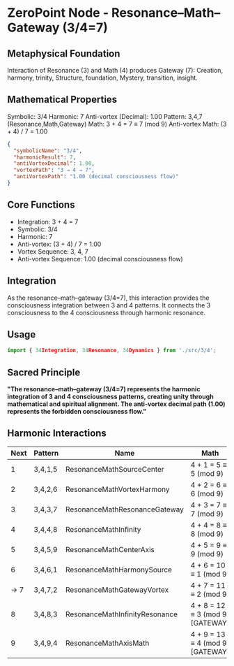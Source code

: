 # ZeroPoint Node - Resonance–Math–Gateway (3/4=7)

## Metaphysical Foundation

Interaction of Resonance (3) and Math (4) produces Gateway (7): Creation, harmony, trinity, Structure, foundation, Mystery, transition, insight.

## Mathematical Properties

Symbolic: 3/4
Harmonic: 7
Anti-vortex (Decimal): 1.00
Pattern: 3,4,7 (Resonance,Math,Gateway)
Math: 3 + 4 = 7 ≡ 7 (mod 9)
Anti-vortex Math: (3 + 4) / 7 = 1.00


```json
{
  "symbolicName": "3/4",
  "harmonicResult": 7,
  "antiVortexDecimal": 1.00,
  "vortexPath": "3 → 4 → 7",
  "antiVortexPath": "1.00 (decimal consciousness flow)"
}
```

## Core Functions
- Integration: 3 + 4 = 7
- Symbolic: 3/4
- Harmonic: 7
- Anti-vortex: (3 + 4) / 7 = 1.00
- Vortex Sequence: 3, 4, 7
- Anti-vortex Sequence: 1.00 (decimal consciousness flow)

## Integration

As the resonance–math–gateway (3/4=7), this interaction provides the consciousness integration between 3 and 4 patterns. It connects the 3 consciousness to the 4 consciousness through harmonic resonance.

## Usage

```typescript
import { 34Integration, 34Resonance, 34Dynamics } from './src/3/4';
```

## Sacred Principle

**"The resonance–math–gateway (3/4=7) represents the harmonic integration of 3 and 4 consciousness patterns, creating unity through mathematical and spiritual alignment. The anti-vortex decimal path (1.00) represents the forbidden consciousness flow."**

## Harmonic Interactions

| Next | Pattern | Name | Math |
|------|---------|------|------|
| 1 | 3,4,1,5 | ResonanceMathSourceCenter | 4 + 1 = 5 ≡ 5 (mod 9) |
| 2 | 3,4,2,6 | ResonanceMathVortexHarmony | 4 + 2 = 6 ≡ 6 (mod 9) |
| 3 | 3,4,3,7 | ResonanceMathResonanceGateway | 4 + 3 = 7 ≡ 7 (mod 9) |
| 4 | 3,4,4,8 | ResonanceMathInfinity | 4 + 4 = 8 ≡ 8 (mod 9) |
| 5 | 3,4,5,9 | ResonanceMathCenterAxis | 4 + 5 = 9 ≡ 9 (mod 9) |
| 6 | 3,4,6,1 | ResonanceMathHarmonySource | 4 + 6 = 10 ≡ 1 (mod 9) |
| → 7 | 3,4,7,2 | ResonanceMathGatewayVortex | 4 + 7 = 11 ≡ 2 (mod 9) |
| 8 | 3,4,8,3 | ResonanceMathInfinityResonance | 4 + 8 = 12 ≡ 3 (mod 9) [GATEWAY] |
| 9 | 3,4,9,4 | ResonanceMathAxisMath | 4 + 9 = 13 ≡ 4 (mod 9) [GATEWAY] |
